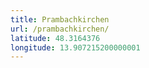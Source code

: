 ```yaml
---
title: Prambachkirchen
url: /prambachkirchen/
latitude: 48.3164376
longitude: 13.907215200000001
---
```

